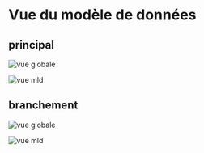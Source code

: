 # Vue du modèle de données

## principal

![vue globale](https://github.com/cnigfr/StaR-Eau/blob/main/Documentation/Mod%C3%A9le/modelisation/modele_global.jpg)

![vue mld](https://github.com/cnigfr/StaR-Eau/blob/main/Documentation/Mod%C3%A9le/modelisation/modele_global_mld.jpg)

## branchement

![vue globale](https://github.com/cnigfr/StaR-Eau/blob/main/Documentation/Mod%C3%A9le/modelisation/branchement/Branchement_vue_globale.jpg)

![vue mld](https://github.com/cnigfr/StaR-Eau/blob/main/Documentation/Mod%C3%A9le/modelisation/branchement/Branchement_vue_globale_mld.jpg)
